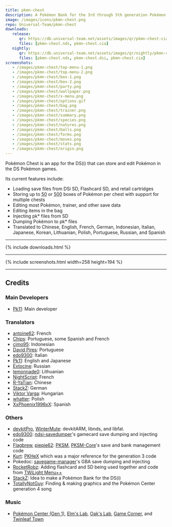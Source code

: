 ```yaml
---
title: pkmn-chest
description: A Pokémon Bank for the 3rd through 5th generation Pokémon games for the Nintendo DS(i)
image: /images/icons/pkmn-chest.png
repo: Universal-Team/pkmn-chest
downloads:
   release:
      qr: https://db.universal-team.net/assets/images/qr/pkmn-chest-cia.png
      files: [pkmn-chest.nds, pkmn-chest.cia]
   nightly:
      qr: https://db.universal-team.net/assets/images/qr/nightly/pkmn-chest-cia.png
      files: [pkmn-chest.nds, pkmn-chest.dsi, pkmn-chest.cia]
screenshots:
   - /images/pkmn-chest/top-menu-1.png
   - /images/pkmn-chest/top-menu-2.png
   - /images/pkmn-chest/box-1.png
   - /images/pkmn-chest/box-2.png
   - /images/pkmn-chest/party.png
   - /images/pkmn-chest/wallpaper.png
   - /images/pkmn-chest/x-menu.png
   - /images/pkmn-chest/options.gif
   - /images/pkmn-chest/bag.png
   - /images/pkmn-chest/trainer.png
   - /images/pkmn-chest/summary.png
   - /images/pkmn-chest/species.png
   - /images/pkmn-chest/natures.png
   - /images/pkmn-chest/balls.png
   - /images/pkmn-chest/forms.png
   - /images/pkmn-chest/moves.png
   - /images/pkmn-chest/stats.png
   - /images/pkmn-chest/origin.png
---
```


Pokémon Chest is an app for the DS(i) that can store and edit Pokémon in the DS Pokémon games.

Its current features include:
- Loading save files from DSi SD, Flashcard SD, and retail cartridges
- Storing up to <abbr title="(Flashcards)">50</abbr> or <abbr title="(DSi/3DS)">500</abbr> boxes of Pokémon per chest with support for multiple chests
- Editing most Pokémon, trainer, and other save data
- Editing items in the bag
- Injecting pk\* files from SD
- Dumping Pokémon to pk\* files
- Translated to Chinese, English, French, German, Indonesian, Italian, Japanese, Korean, Lithuanian, Polish, Portuguese, Russian, and Spanish

----

{% include downloads.html %}

----

{% include screenshots.html width=258 height=194 %}

----

## Credits
### Main Developers
- [Pk11](https://github.com/Epicpkmn11): Main developer

### Translators
- [antoine62](https://github.com/antoine62): French
- [Chips](https://github.com/Ch1p5): Portuguese, some Spanish and French
- [cimo95](https://github.com/cimo95): Indonesian
- [David Pires](https://github.com/DavidPires): Portuguese
- [edo9300](https://github.com/edo9300): Italian
- [Pk11](https://github.com/Epicpkmn11): English and Japanese
- [Extocine](https://twitter.com/@ExtocineN): Russian
- [lemonnade0](https://steamcommunity.com/profiles/76561198276444028): Lithuanian
- [NightScript](https://github.com/NightYoshi370/): French
- [R-YaTian](https://github.com/R-YaTian): Chinese
- [StackZ](https://github.com/SuperSaiyajinStackZ): German
- [Viktor Varga](https://github.com/vargaviktor): Hungarian
- [whatter](https://github.com/whatter): Polish
- [XxPhoenix1996xX](https://github.com/XxPhoenix1996xX): Spanish

### Others
- [devkitPro](https://github.com/devkitPro), [WinterMute](https://github.com/WinterMute): devkitARM, libnds, and libfat.
- [edo9300](https://github.com/edo9300): [ndsi-savedumper](https://github.com/edo9300/ndsi-savedumper)'s gamecard save dumping and injecting code
- [Flagbrew](https://github.com/FlagBrew), [piepie62](https://github.com/piepie62): [PKSM](https://github.com/FlagBrew/PKSM), [PKSM-Core](https://github.com/FlagBrew/PKSM-Core)'s save and bank management code
- [Kurt](https://github.com/kwsch): [PKHeX](https://github.com/kwsch/PKHeX) which was a major reference for the generation 3 code
- Pokedoc: [savegame-manager](https://code.google.com/archive/p/savegame-manager)'s GBA save dumping and injecting
- [RocketRobz](https://github.com/RocketRobz): Adding flashcard and SD being used together and code from [TWiLight Menu++](https://github.com/DS-Homebrew/TWiLightMenu)
- [StackZ](https://github.com/SuperSaiyajinStackZ): Idea to make a Pokémon Bank for the DS(i)
- [TotallyNotGuy](https://github.com/TotallyNotGuy): Finding & making graphics and the Pokémon Center generation 4 song

### Music
- [Pokémon Center (Gen 1)](https://modarchive.org/module.php?181718), [Elm's Lab](https://modarchive.org/module.php?181711), [Oak's Lab](https://modarchive.org/module.php?181717), [Game Corner](https://modarchive.org/module.php?181756), and [Twinleaf Town](https://modarchive.org/module.php?178770)
